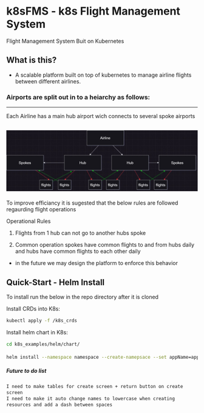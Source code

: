 k8sFMS - k8s Flight Management System
===============================================

Flight Management System Buit on Kubernetes


What is this?
---

- A scalable platform built on top of kubernetes to manage airline flights between different airlines. 

### Airports are split out in to a heiarchy as follows: 
---
Each Airline has a main hub airport wich connects to several spoke airports

![Alt text](/readme_images/flight-diagram.jpg)
---

To improve efficiancy it is sugested that the below rules are followed regaurding flight operations

Operational Rules
1. Flights from 1 hub can not go to another hubs spoke

2. Common operation spokes have common flights to and from hubs daily and hubs have common flights to each other daily

  - in the future we may design the platform to enforce this behavior


Quick-Start - Helm Install
--------------


To install run the below in the repo directory after it is cloned


Install CRDs into K8s: 

```bash
kubectl apply -f /k8s_crds
```

Install helm chart in K8s:

```bash
cd k8s_examples/helm/chart/

helm install --namespace namespace --create-namepsace --set appName=appname ./k8sfms
```

##### Future to do list

```
I need to make tables for create screen + return button on create screen
I need to make it auto change names to lowercase when creating resources and add a dash between spaces
```